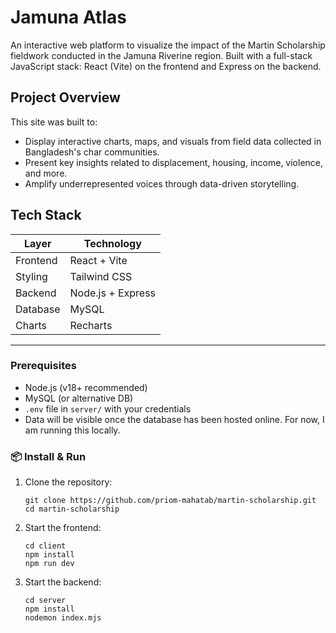 # Jamuna Atlas

An interactive web platform to visualize the impact of the Martin Scholarship fieldwork conducted in the Jamuna Riverine region. Built with a full-stack JavaScript stack: React (Vite) on the frontend and Express on the backend.

## Project Overview

This site was built to:

- Display interactive charts, maps, and visuals from field data collected in Bangladesh's char communities.
- Present key insights related to displacement, housing, income, violence, and more.
- Amplify underrepresented voices through data-driven storytelling.

## Tech Stack

| Layer       | Technology          |
|-------------|---------------------|
| Frontend    | React + Vite        |
| Styling     | Tailwind CSS        |
| Backend     | Node.js + Express   |
| Database    | MySQL               |
| Charts      | Recharts            |
---

### Prerequisites

- Node.js (v18+ recommended)
- MySQL (or alternative DB)
- `.env` file in `server/` with your credentials
- Data will be visible once the database has been hosted online. For now, I am running this locally.

### 📦 Install & Run

1. Clone the repository:

   ```
   git clone https://github.com/priom-mahatab/martin-scholarship.git
   cd martin-scholarship
   ```

2. Start the frontend:

    ```
    cd client
    npm install
    npm run dev
    ```

3. Start the backend:

    ```
    cd server
    npm install
    nodemon index.mjs
    ```

